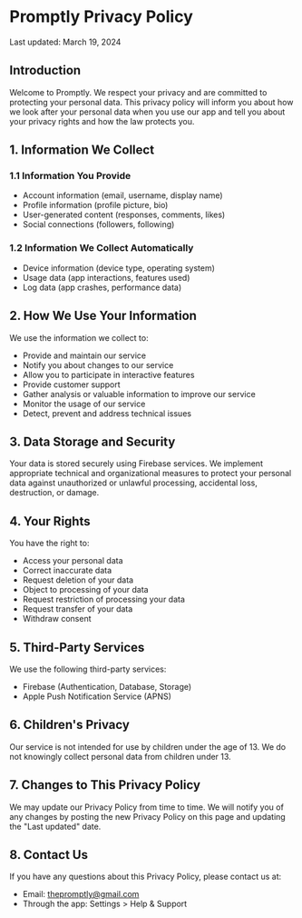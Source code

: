 # Promptly Privacy Policy

Last updated: March 19, 2024

## Introduction

Welcome to Promptly. We respect your privacy and are committed to protecting your personal data. This privacy policy will inform you about how we look after your personal data when you use our app and tell you about your privacy rights and how the law protects you.

## 1. Information We Collect

### 1.1 Information You Provide
- Account information (email, username, display name)
- Profile information (profile picture, bio)
- User-generated content (responses, comments, likes)
- Social connections (followers, following)

### 1.2 Information We Collect Automatically
- Device information (device type, operating system)
- Usage data (app interactions, features used)
- Log data (app crashes, performance data)

## 2. How We Use Your Information

We use the information we collect to:
- Provide and maintain our service
- Notify you about changes to our service
- Allow you to participate in interactive features
- Provide customer support
- Gather analysis or valuable information to improve our service
- Monitor the usage of our service
- Detect, prevent and address technical issues

## 3. Data Storage and Security

Your data is stored securely using Firebase services. We implement appropriate technical and organizational measures to protect your personal data against unauthorized or unlawful processing, accidental loss, destruction, or damage.

## 4. Your Rights

You have the right to:
- Access your personal data
- Correct inaccurate data
- Request deletion of your data
- Object to processing of your data
- Request restriction of processing your data
- Request transfer of your data
- Withdraw consent

## 5. Third-Party Services

We use the following third-party services:
- Firebase (Authentication, Database, Storage)
- Apple Push Notification Service (APNS)

## 6. Children's Privacy

Our service is not intended for use by children under the age of 13. We do not knowingly collect personal data from children under 13.

## 7. Changes to This Privacy Policy

We may update our Privacy Policy from time to time. We will notify you of any changes by posting the new Privacy Policy on this page and updating the "Last updated" date.

## 8. Contact Us

If you have any questions about this Privacy Policy, please contact us at:
- Email: thepromptly@gmail.com
- Through the app: Settings > Help & Support 

